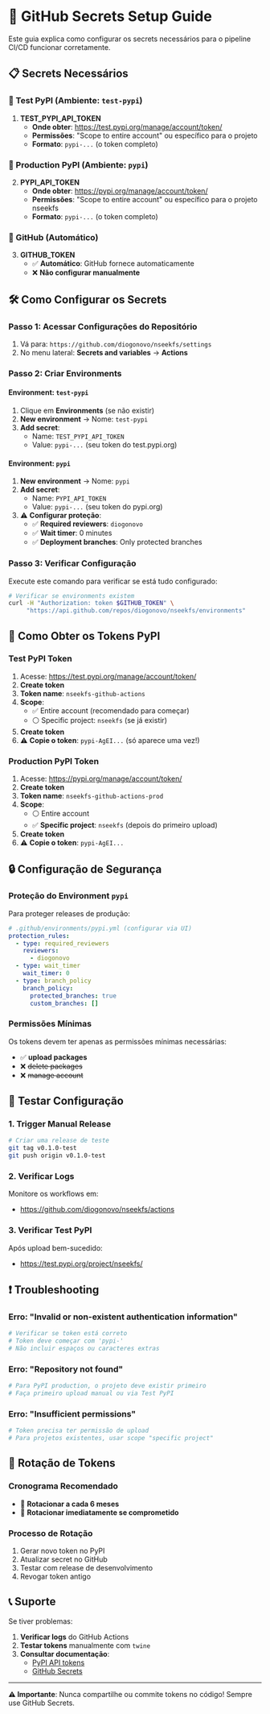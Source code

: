 # 🔐 GitHub Secrets Setup Guide

Este guia explica como configurar os secrets necessários para o pipeline CI/CD funcionar corretamente.

## 📋 Secrets Necessários

### 🧪 Test PyPI (Ambiente: `test-pypi`)

1. **TEST_PYPI_API_TOKEN**
   - **Onde obter**: https://test.pypi.org/manage/account/token/
   - **Permissões**: "Scope to entire account" ou específico para o projeto
   - **Formato**: `pypi-...` (o token completo)

### 🚀 Production PyPI (Ambiente: `pypi`)

2. **PYPI_API_TOKEN**
   - **Onde obter**: https://pypi.org/manage/account/token/
   - **Permissões**: "Scope to entire account" ou específico para o projeto nseekfs
   - **Formato**: `pypi-...` (o token completo)

### 🔧 GitHub (Automático)

3. **GITHUB_TOKEN**
   - ✅ **Automático**: GitHub fornece automaticamente
   - ❌ **Não configurar manualmente**

## 🛠️ Como Configurar os Secrets

### Passo 1: Acessar Configurações do Repositório

1. Vá para: `https://github.com/diogonovo/nseekfs/settings`
2. No menu lateral: **Secrets and variables** → **Actions**

### Passo 2: Criar Environments

#### Environment: `test-pypi`
1. Clique em **Environments** (se não existir)
2. **New environment** → Nome: `test-pypi`
3. **Add secret**:
   - Name: `TEST_PYPI_API_TOKEN`
   - Value: `pypi-...` (seu token do test.pypi.org)

#### Environment: `pypi`
1. **New environment** → Nome: `pypi`
2. **Add secret**:
   - Name: `PYPI_API_TOKEN`
   - Value: `pypi-...` (seu token do pypi.org)
3. ⚠️ **Configurar proteção**:
   - ✅ **Required reviewers**: `diogonovo`
   - ✅ **Wait timer**: 0 minutes
   - ✅ **Deployment branches**: Only protected branches

### Passo 3: Verificar Configuração

Execute este comando para verificar se está tudo configurado:

```bash
# Verificar se environments existem
curl -H "Authorization: token $GITHUB_TOKEN" \
     "https://api.github.com/repos/diogonovo/nseekfs/environments"
```

## 🔑 Como Obter os Tokens PyPI

### Test PyPI Token

1. Acesse: https://test.pypi.org/manage/account/token/
2. **Create token**
3. **Token name**: `nseekfs-github-actions`
4. **Scope**: 
   - ✅ Entire account (recomendado para começar)
   - ⚪ Specific project: `nseekfs` (se já existir)
5. **Create token**
6. ⚠️ **Copie o token**: `pypi-AgEI...` (só aparece uma vez!)

### Production PyPI Token

1. Acesse: https://pypi.org/manage/account/token/
2. **Create token**
3. **Token name**: `nseekfs-github-actions-prod`
4. **Scope**:
   - ⚪ Entire account
   - ✅ **Specific project**: `nseekfs` (depois do primeiro upload)
5. **Create token**
6. ⚠️ **Copie o token**: `pypi-AgEI...`

## 🔒 Configuração de Segurança

### Proteção do Environment `pypi`

Para proteger releases de produção:

```yaml
# .github/environments/pypi.yml (configurar via UI)
protection_rules:
  - type: required_reviewers
    reviewers:
      - diogonovo
  - type: wait_timer
    wait_timer: 0
  - type: branch_policy
    branch_policy: 
      protected_branches: true
      custom_branches: []
```

### Permissões Mínimas

Os tokens devem ter apenas as permissões mínimas necessárias:

- ✅ **upload packages**
- ❌ ~~delete packages~~
- ❌ ~~manage account~~

## 🧪 Testar Configuração

### 1. Trigger Manual Release

```bash
# Criar uma release de teste
git tag v0.1.0-test
git push origin v0.1.0-test
```

### 2. Verificar Logs

Monitore os workflows em:
- https://github.com/diogonovo/nseekfs/actions

### 3. Verificar Test PyPI

Após upload bem-sucedido:
- https://test.pypi.org/project/nseekfs/

## ❗ Troubleshooting

### Erro: "Invalid or non-existent authentication information"

```bash
# Verificar se token está correto
# Token deve começar com 'pypi-'
# Não incluir espaços ou caracteres extras
```

### Erro: "Repository not found"

```bash
# Para PyPI production, o projeto deve existir primeiro
# Faça primeiro upload manual ou via Test PyPI
```

### Erro: "Insufficient permissions"

```bash
# Token precisa ter permissão de upload
# Para projetos existentes, usar scope "specific project"
```

## 🔄 Rotação de Tokens

### Cronograma Recomendado

- 🔄 **Rotacionar a cada 6 meses**
- 🚨 **Rotacionar imediatamente se comprometido**

### Processo de Rotação

1. Gerar novo token no PyPI
2. Atualizar secret no GitHub
3. Testar com release de desenvolvimento
4. Revogar token antigo

## 📞 Suporte

Se tiver problemas:

1. **Verificar logs** do GitHub Actions
2. **Testar tokens** manualmente com `twine`
3. **Consultar documentação**:
   - [PyPI API tokens](https://pypi.org/help/#apitoken)
   - [GitHub Secrets](https://docs.github.com/en/actions/security-guides/encrypted-secrets)

---

**⚠️ Importante**: Nunca compartilhe ou commite tokens no código! Sempre use GitHub Secrets.